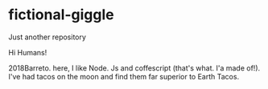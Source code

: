 # fictional-giggle
Just another repository


Hi Humans!

2018Barreto. here, I like Node. Js and coffescript (that's what. I'a made of!).
I've had tacos on the moon and find them far superior to Earth Tacos.

 
